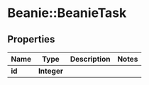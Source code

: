 # Beanie::BeanieTask

## Properties
Name | Type | Description | Notes
------------ | ------------- | ------------- | -------------
**id** | **Integer** |  | 


